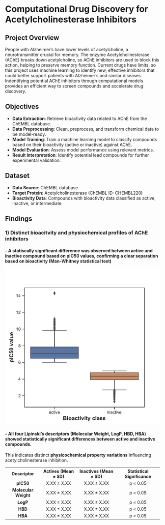 # Computational Drug Discovery for Acetylcholinesterase Inhibitors

## Project Overview
People with Alzheimer’s have lower levels of acetylcholine, a neurotransmitter crucial for memory. The enzyme Acetylcholinesterase (AChE) breaks down acetylcholine, so AChE inhibitors are used to block this action, helping to preserve memory function. Current drugs have limits, so this project uses machine learning to identify new, effective inhibitors that could better support patients with Alzheimer’s and similar diseases. Indentifying potential AChE inhibitors through computational models provides an efficient way to screen compounds and accelerate drug discovery.

## Objectives

- **Data Extraction**: Retrieve bioactivity data related to AChE from the ChEMBL database.
- **Data Preprocessing**: Clean, preprocess, and transform chemical data to be model-ready.
- **Model Training**: Train a machine learning model to classify compounds based on their bioactivity (active or inactive) against AChE.
- **Model Evaluation**: Assess model performance using relevant metrics.
- **Result Interpretation**: Identify potential lead compounds for further experimental validation.

## Dataset

- **Data Source**: ChEMBL database
- **Target Protein**: Acetylcholinesterase (ChEMBL ID: CHEMBL220)
- **Bioactivity Data**: Compounds with bioactivity data classified as active, inactive, or intermediate.

## Findings

### **1) Distinct bioacitvity and physiochemical profiles of AChE inhibitors**
#### - A statiscally significant difference was observed between active and inactive compound based on pIC50 values, confirming a clear separation based on bioactivity (Man-Whitney statistical test)

<p align="center">
  <img src="Computational_drug_dicovery/plot_ic50.pdf" alt="Summary Table" width="600">
</p>

#### - All **four Lipinski’s descriptors** (Molecular Weight, LogP, HBD, HBA) showed statistically significant differences between active and inactive compounds.  
This indicates distinct **physicochemical property variations** influencing acetylcholinesterase inhibition.
   
<!--Table1-->
<table align="center">
  <tr>
    <th style="text-align:center;">Descriptor</th>
    <th style="text-align:center;">Actives (Mean ± SD)</th>
    <th style="text-align:center;">Inactives (Mean ± SD)</th>
    <th style="text-align:center;">Statistical Significance</th>
  </tr>
  <tr>
    <td style="text-align:center;"><b>pIC50</b></td>
    <td style="text-align:center;">X.XX ± X.XX</td>
    <td style="text-align:center;">X.XX ± X.XX</td>
    <td style="text-align:center;">p < 0.05</td>
  </tr>
  <tr>
    <td style="text-align:center;"><b>Molecular Weight</b></td>
    <td style="text-align:center;">X.XX ± X.XX</td>
    <td style="text-align:center;">X.XX ± X.XX</td>
    <td style="text-align:center;">p < 0.05</td>
  </tr>
  <tr>
    <td style="text-align:center;"><b>LogP</b></td>
    <td style="text-align:center;">X.XX ± X.XX</td>
    <td style="text-align:center;">X.XX ± X.XX</td>
    <td style="text-align:center;">p < 0.05</td>
  </tr>
  <tr>
    <td style="text-align:center;"><b>HBD</b></td>
    <td style="text-align:center;">X.XX ± X.XX</td>
    <td style="text-align:center;">X.XX ± X.XX</td>
    <td style="text-align:center;">p < 0.05</td>
  </tr>
  <tr>
    <td style="text-align:center;"><b>HBA</b></td>
    <td style="text-align:center;">X.XX ± X.XX</td>
    <td style="text-align:center;">X.XX ± X.XX</td>
    <td style="text-align:center;">p < 0.05</td>
  </tr>
</table>
